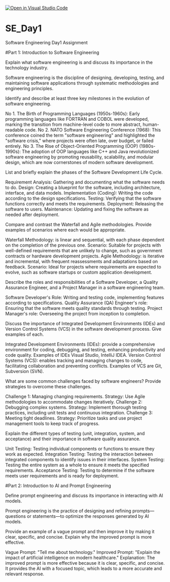 [![Open in Visual Studio Code](https://classroom.github.com/assets/open-in-vscode-2e0aaae1b6195c2367325f4f02e2d04e9abb55f0b24a779b69b11b9e10269abc.svg)](https://classroom.github.com/online_ide?assignment_repo_id=15569275&assignment_repo_type=AssignmentRepo)
# SE_Day1
Software Engineering Day1 Assignment

#Part 1: Introduction to Software Engineering

Explain what software engineering is and discuss its importance in the technology industry.

Software engineering is the discipline of designing, developing, testing, and maintaining software applications through systematic methodologies and engineering principles.

Identify and describe at least three key milestones in the evolution of software engineering.

No 1. The Birth of Programming Languages (1950s-1960s): Early programming languages like FORTRAN and COBOL were developed, marking the transition from machine-level code to more abstract, human-readable code. 
No 2. NATO Software Engineering Conference (1968): This conference coined the term "software engineering" and highlighted the "software crisis," where projects were often late, over budget, or failed entirely.
No 3. The Rise of Object-Oriented Programming (OOP) (1980s-1990s): The adoption of OOP languages like C++ and Java revolutionized software engineering by promoting reusability, scalability, and modular design, which are now cornerstones of modern software development.

List and briefly explain the phases of the Software Development Life Cycle.

Requirement Analysis: Gathering and documenting what the software needs to do.
Design: Creating a blueprint for the software, including architecture, interface, and data models.
Implementation (Coding): Writing the code according to the design specifications.
Testing: Verifying that the software functions correctly and meets the requirements.
Deployment: Releasing the software to users.
Maintenance: Updating and fixing the software as needed after deployment.

Compare and contrast the Waterfall and Agile methodologies. Provide examples of scenarios where each would be appropriate.

Waterfall Methodology: is linear and sequential, with each phase dependent on the completion of the previous one.
Scenario: Suitable for projects with well-defined requirements that are unlikely to change, such as government contracts or hardware development projects.
Agile Methodology: is iterative and incremental, with frequent reassessments and adaptations based on feedback.
Scenario: Ideal for projects where requirements are expected to evolve, such as software startups or custom application development.

Describe the roles and responsibilities of a Software Developer, a Quality Assurance Engineer, and a Project Manager in a software engineering team.

Software Developer's Role: Writing and testing code, implementing features according to specifications.
Quality Assurance (QA) Engineer's role: Ensuring that the software meets quality standards through testing.
Project Manager's role: Overseeing the project from inception to completion.

Discuss the importance of Integrated Development Environments (IDEs) and Version Control Systems (VCS) in the software development process. Give examples of each.

Integrated Development Environments (IDEs): provide a comprehensive environment for coding, debugging, and testing, enhancing productivity and code quality.
Examples of IDEs Visual Studio, IntelliJ IDEA.
Version Control Systems (VCS): enables tracking and managing changes to code, facilitating collaboration and preventing conflicts.
Examples of VCS are Git, Subversion (SVN).

What are some common challenges faced by software engineers? Provide strategies to overcome these challenges.

Challenge 1: Managing changing requirements.
Strategy: Use Agile methodologies to accommodate changes iteratively.
Challenge 2: Debugging complex systems.
Strategy: Implement thorough testing practices, including unit tests and continuous integration.
Challenge 3: Meeting tight deadlines.
Strategy: Prioritize tasks and use project management tools to keep track of progress.

Explain the different types of testing (unit, integration, system, and acceptance) and their importance in software quality assurance.

Unit Testing: Testing individual components or functions to ensure they work as expected.
Integration Testing: Testing the interaction between integrated components to identify issues in their interfaces.
System Testing: Testing the entire system as a whole to ensure it meets the specified requirements.
Acceptance Testing: Testing to determine if the software meets user requirements and is ready for deployment.

#Part 2: Introduction to AI and Prompt Engineering


Define prompt engineering and discuss its importance in interacting with AI models.

Prompt engineering is the practice of designing and refining prompts—questions or statements—to optimize the responses generated by AI models.

Provide an example of a vague prompt and then improve it by making it clear, specific, and concise. Explain why the improved prompt is more effective.

Vague Prompt: "Tell me about technology."
Improved Prompt: "Explain the impact of artificial intelligence on modern healthcare."
Explanation: The improved prompt is more effective because it is clear, specific, and concise. It provides the AI with a focused topic, which leads to a more accurate and relevant response.

